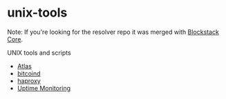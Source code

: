 # unix-tools

Note: If you're looking for the resolver repo it was merged with [Blockstack Core](https://github.com/blockstack/blockstack-core).

UNIX tools and scripts

- [Atlas](/atlas)
- [bitcoind](/bitcoind)
- [haproxy](/haproxy)
- [Uptime Monitoring](/monitoring)
